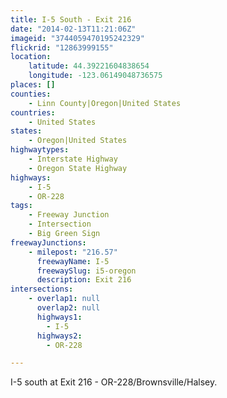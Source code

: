 ```yaml
---
title: I-5 South - Exit 216
date: "2014-02-13T11:21:06Z"
imageid: "3744059470195242329"
flickrid: "12863999155"
location:
    latitude: 44.39221604838654
    longitude: -123.06149048736575
places: []
counties:
    - Linn County|Oregon|United States
countries:
    - United States
states:
    - Oregon|United States
highwaytypes:
    - Interstate Highway
    - Oregon State Highway
highways:
    - I-5
    - OR-228
tags:
    - Freeway Junction
    - Intersection
    - Big Green Sign
freewayJunctions:
    - milepost: "216.57"
      freewayName: I-5
      freewaySlug: i5-oregon
      description: Exit 216
intersections:
    - overlap1: null
      overlap2: null
      highways1:
        - I-5
      highways2:
        - OR-228

---
```

I-5 south at Exit 216 - OR-228/Brownsville/Halsey.